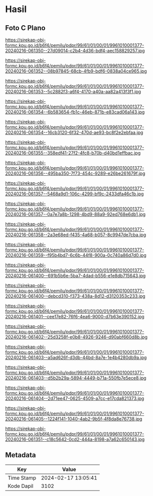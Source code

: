 # Hasil

## Foto C Plano

https://sirekap-obj-formc.kpu.go.id/b6f4/pemilu/pdpr/99/61/01/00/01/9961010001377-20240216-061350--27d09014-c2b4-4d36-bdf4-aec158829257.jpg

https://sirekap-obj-formc.kpu.go.id/b6f4/pemilu/pdpr/99/61/01/00/01/9961010001377-20240216-061352--08b97845-68cb-4fb9-bdf6-0838a04ce965.jpg

https://sirekap-obj-formc.kpu.go.id/b6f4/pemilu/pdpr/99/61/01/00/01/9961010001377-20240216-061353--5c2882f3-a6f4-4170-a40a-aa82a413f3f1.jpg

https://sirekap-obj-formc.kpu.go.id/b6f4/pemilu/pdpr/99/61/01/00/01/9961010001377-20240216-061354--6b583654-fb1c-46eb-871b-e83cad06a143.jpg

https://sirekap-obj-formc.kpu.go.id/b6f4/pemilu/pdpr/99/61/01/00/01/9961010001377-20240216-061354--16cb3120-6f32-470d-ae93-bc8f2e2ebfaa.jpg

https://sirekap-obj-formc.kpu.go.id/b6f4/pemilu/pdpr/99/61/01/00/01/9961010001377-20240216-061355--358edf41-27f2-4fc8-b70b-d40bd1effbac.jpg

https://sirekap-obj-formc.kpu.go.id/b6f4/pemilu/pdpr/99/61/01/00/01/9961010001377-20240216-061356--495ba350-7f73-454c-9289-e26be261679f.jpg

https://sirekap-obj-formc.kpu.go.id/b6f4/pemilu/pdpr/99/61/01/00/01/9961010001377-20240216-061357--5468a9d1-106c-4299-bf9c-2433dfa46c1b.jpg

https://sirekap-obj-formc.kpu.go.id/b6f4/pemilu/pdpr/99/61/01/00/01/9961010001377-20240216-061357--0a7e7a8b-1298-4bd9-88a9-92ed768e6db1.jpg

https://sirekap-obj-formc.kpu.go.id/b6f4/pemilu/pdpr/99/61/01/00/01/9961010001377-20240216-061358--2a3e68ed-f435-4a68-b057-8c9947de7cba.jpg

https://sirekap-obj-formc.kpu.go.id/b6f4/pemilu/pdpr/99/61/01/00/01/9961010001377-20240216-061359--f95b4bd7-6c6b-44f8-900a-0c740a86d7d0.jpg

https://sirekap-obj-formc.kpu.go.id/b6f4/pemilu/pdpr/99/61/01/00/01/9961010001377-20240216-061400--691b5b6e-5ba7-4dad-b556-e1e8db715643.jpg

https://sirekap-obj-formc.kpu.go.id/b6f4/pemilu/pdpr/99/61/01/00/01/9961010001377-20240216-061400--debcd310-f373-438a-8d12-d3120353c233.jpg

https://sirekap-obj-formc.kpu.go.id/b6f4/pemilu/pdpr/99/61/01/00/01/9961010001377-20240216-061401--cee17e82-76f6-4ea6-9000-d7b63e390152.jpg

https://sirekap-obj-formc.kpu.go.id/b6f4/pemilu/pdpr/99/61/01/00/01/9961010001377-20240216-061402--25d3258f-e0b8-4926-9246-d90abf660d8b.jpg

https://sirekap-obj-formc.kpu.go.id/b6f4/pemilu/pdpr/99/61/01/00/01/9961010001377-20240216-061403--a5ad626f-d3db-44bd-8a7e-1e4b4280db9a.jpg

https://sirekap-obj-formc.kpu.go.id/b6f4/pemilu/pdpr/99/61/01/00/01/9961010001377-20240216-061403--d5b2b29a-5894-4449-b71a-550fb7e5ece8.jpg

https://sirekap-obj-formc.kpu.go.id/b6f4/pemilu/pdpr/99/61/01/00/01/9961010001377-20240216-061404--2d71ee47-0625-4509-a7cc-e17cda821373.jpg

https://sirekap-obj-formc.kpu.go.id/b6f4/pemilu/pdpr/99/61/01/00/01/9961010001377-20240216-061405--1224f141-1040-4ab2-9b5f-4f8da8e76738.jpg

https://sirekap-obj-formc.kpu.go.id/b6f4/pemilu/pdpr/99/61/01/00/01/9961010001377-20240216-061351--c18c5642-0cd2-444a-8198-a7a62c650143.jpg


## Metadata

| Key        | Value               |
| ---------- | ------------------- |
| Time Stamp | 2024-02-17 13:05:41 |
| Kode Dapil | 3102                |



